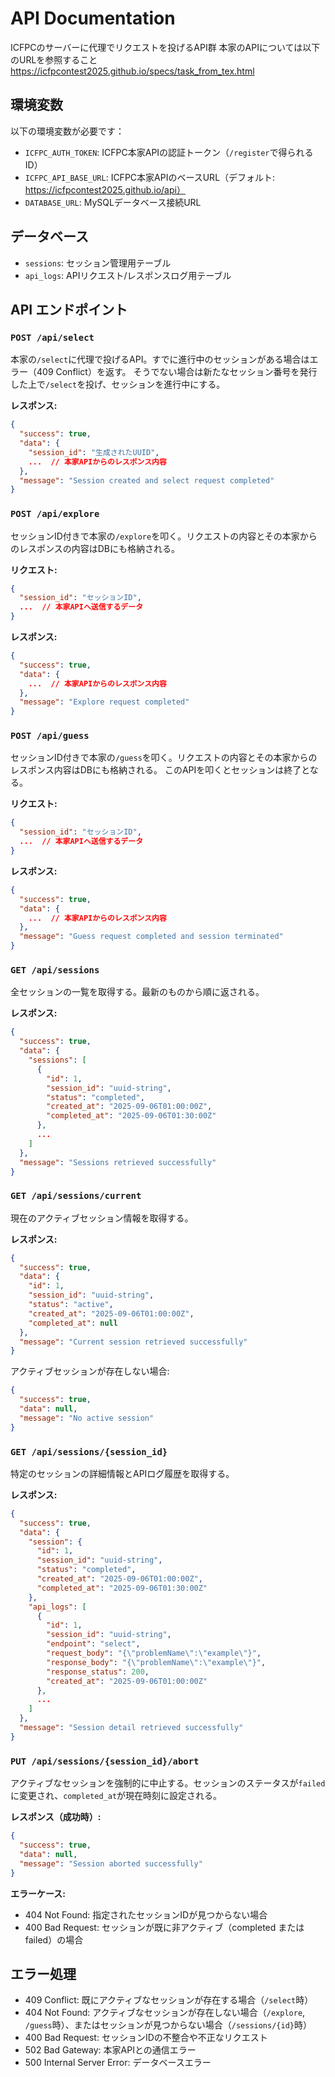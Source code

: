 # API Documentation

ICFPCのサーバーに代理でリクエストを投げるAPI群
本家のAPIについては以下のURLを参照すること
https://icfpcontest2025.github.io/specs/task_from_tex.html

## 環境変数

以下の環境変数が必要です：
- `ICFPC_AUTH_TOKEN`: ICFPC本家APIの認証トークン（`/register`で得られるID）
- `ICFPC_API_BASE_URL`: ICFPC本家APIのベースURL（デフォルト: https://icfpcontest2025.github.io/api）
- `DATABASE_URL`: MySQLデータベース接続URL

## データベース

- `sessions`: セッション管理用テーブル
- `api_logs`: APIリクエスト/レスポンスログ用テーブル

## API エンドポイント

### `POST /api/select`

本家の`/select`に代理で投げるAPI。すでに進行中のセッションがある場合はエラー（409 Conflict）を返す。
そうでない場合は新たなセッション番号を発行した上で`/select`を投げ、セッションを進行中にする。

**レスポンス:**
```json
{
  "success": true,
  "data": {
    "session_id": "生成されたUUID",
    ...  // 本家APIからのレスポンス内容
  },
  "message": "Session created and select request completed"
}
```

### `POST /api/explore`

セッションID付きで本家の`/explore`を叩く。リクエストの内容とその本家からのレスポンスの内容はDBにも格納される。

**リクエスト:**
```json
{
  "session_id": "セッションID",
  ...  // 本家APIへ送信するデータ
}
```

**レスポンス:**
```json
{
  "success": true,
  "data": {
    ...  // 本家APIからのレスポンス内容
  },
  "message": "Explore request completed"
}
```

### `POST /api/guess`

セッションID付きで本家の`/guess`を叩く。リクエストの内容とその本家からのレスポンス内容はDBにも格納される。
このAPIを叩くとセッションは終了となる。

**リクエスト:**
```json
{
  "session_id": "セッションID",
  ...  // 本家APIへ送信するデータ
}
```

**レスポンス:**
```json
{
  "success": true,
  "data": {
    ...  // 本家APIからのレスポンス内容
  },
  "message": "Guess request completed and session terminated"
}
```

### `GET /api/sessions`

全セッションの一覧を取得する。最新のものから順に返される。

**レスポンス:**
```json
{
  "success": true,
  "data": {
    "sessions": [
      {
        "id": 1,
        "session_id": "uuid-string",
        "status": "completed",
        "created_at": "2025-09-06T01:00:00Z",
        "completed_at": "2025-09-06T01:30:00Z"
      },
      ...
    ]
  },
  "message": "Sessions retrieved successfully"
}
```

### `GET /api/sessions/current`

現在のアクティブセッション情報を取得する。

**レスポンス:**
```json
{
  "success": true,
  "data": {
    "id": 1,
    "session_id": "uuid-string",
    "status": "active",
    "created_at": "2025-09-06T01:00:00Z",
    "completed_at": null
  },
  "message": "Current session retrieved successfully"
}
```

アクティブセッションが存在しない場合:
```json
{
  "success": true,
  "data": null,
  "message": "No active session"
}
```

### `GET /api/sessions/{session_id}`

特定のセッションの詳細情報とAPIログ履歴を取得する。

**レスポンス:**
```json
{
  "success": true,
  "data": {
    "session": {
      "id": 1,
      "session_id": "uuid-string",
      "status": "completed",
      "created_at": "2025-09-06T01:00:00Z",
      "completed_at": "2025-09-06T01:30:00Z"
    },
    "api_logs": [
      {
        "id": 1,
        "session_id": "uuid-string",
        "endpoint": "select",
        "request_body": "{\"problemName\":\"example\"}",
        "response_body": "{\"problemName\":\"example\"}",
        "response_status": 200,
        "created_at": "2025-09-06T01:00:00Z"
      },
      ...
    ]
  },
  "message": "Session detail retrieved successfully"
}
```

### `PUT /api/sessions/{session_id}/abort`

アクティブなセッションを強制的に中止する。セッションのステータスが`failed`に変更され、`completed_at`が現在時刻に設定される。

**レスポンス（成功時）:**
```json
{
  "success": true,
  "data": null,
  "message": "Session aborted successfully"
}
```

**エラーケース:**
- 404 Not Found: 指定されたセッションIDが見つからない場合
- 400 Bad Request: セッションが既に非アクティブ（completed または failed）の場合

## エラー処理

- 409 Conflict: 既にアクティブなセッションが存在する場合（`/select`時）
- 404 Not Found: アクティブなセッションが存在しない場合（`/explore`, `/guess`時）、またはセッションが見つからない場合（`/sessions/{id}`時）
- 400 Bad Request: セッションIDの不整合や不正なリクエスト
- 502 Bad Gateway: 本家APIとの通信エラー
- 500 Internal Server Error: データベースエラー
